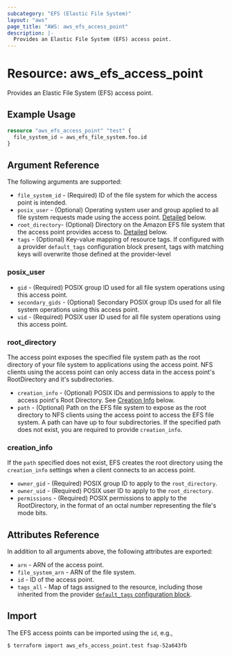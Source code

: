 ```yaml
---
subcategory: "EFS (Elastic File System)"
layout: "aws"
page_title: "AWS: aws_efs_access_point"
description: |-
  Provides an Elastic File System (EFS) access point.
---
```


# Resource: aws_efs_access_point

Provides an Elastic File System (EFS) access point.

## Example Usage

```terraform
resource "aws_efs_access_point" "test" {
  file_system_id = aws_efs_file_system.foo.id
}
```

## Argument Reference

The following arguments are supported:

* `file_system_id` - (Required) ID of the file system for which the access point is intended.
* `posix_user` - (Optional) Operating system user and group applied to all file system requests made using the access point. [Detailed](#posix_user) below.
* `root_directory`- (Optional) Directory on the Amazon EFS file system that the access point provides access to. [Detailed](#root_directory) below.
* `tags` - (Optional) Key-value mapping of resource tags. If configured with a provider `default_tags` configuration block present, tags with matching keys will overwrite those defined at the provider-level

### posix_user

* `gid` - (Required) POSIX group ID used for all file system operations using this access point.
* `secondary_gids` - (Optional) Secondary POSIX group IDs used for all file system operations using this access point.
* `uid` - (Required) POSIX user ID used for all file system operations using this access point.

### root_directory

The access point exposes the specified file system path as the root directory of your file system to applications using the access point. NFS clients using the access point can only access data in the access point's RootDirectory and it's subdirectories.

* `creation_info` - (Optional) POSIX IDs and permissions to apply to the access point's Root Directory. See [Creation Info](#creation_info) below.
* `path` - (Optional) Path on the EFS file system to expose as the root directory to NFS clients using the access point to access the EFS file system. A path can have up to four subdirectories. If the specified path does not exist, you are required to provide `creation_info`.

### creation_info

If the `path` specified does not exist, EFS creates the root directory using the `creation_info` settings when a client connects to an access point.

* `owner_gid` - (Required) POSIX group ID to apply to the `root_directory`.
* `owner_uid` - (Required) POSIX user ID to apply to the `root_directory`.
* `permissions` - (Required) POSIX permissions to apply to the RootDirectory, in the format of an octal number representing the file's mode bits.

## Attributes Reference

In addition to all arguments above, the following attributes are exported:

* `arn` - ARN of the access point.
* `file_system_arn` - ARN of the file system.
* `id` - ID of the access point.
* `tags_all` - Map of tags assigned to the resource, including those inherited from the provider [`default_tags` configuration block](https://registry.terraform.io/providers/hashicorp/aws/latest/docs#default_tags-configuration-block).

## Import

The EFS access points can be imported using the `id`, e.g.,

```
$ terraform import aws_efs_access_point.test fsap-52a643fb
```
